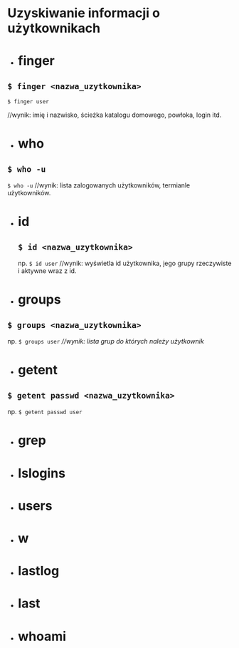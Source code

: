 # Uzyskiwanie informacji o użytkownikach

* # finger
## ```$ finger <nazwa_uzytkownika>```
	$ finger user
//wynik: imię i nazwisko, ścieżka katalogu domowego, powłoka, login itd.
* # who
## ```$ who -u```
`$ who -u`
//wynik: lista zalogowanych użytkowników, termianle użytkowników.
* # id
	## ```$ id <nazwa_uzytkownika>```
	np. `$ id user`
	//wynik: wyświetla id użytkownika, jego grupy rzeczywiste i aktywne wraz z id.
* # groups
## ```$ groups <nazwa_uzytkownika>```
np. `$ groups user`
*//wynik: lista grup do których należy użytkownik*
* # getent
## `$ getent passwd <nazwa_uzytkownika>`
np. `$ getent passwd user`

* # grep

* # lslogins

* # users

* # w

* # lastlog

* # last

* # whoami
